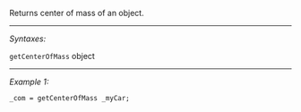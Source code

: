 Returns center of mass of an object.


---
*Syntaxes:*

`getCenterOfMass` object

---
*Example 1:*

```sqf
_com = getCenterOfMass _myCar;
```